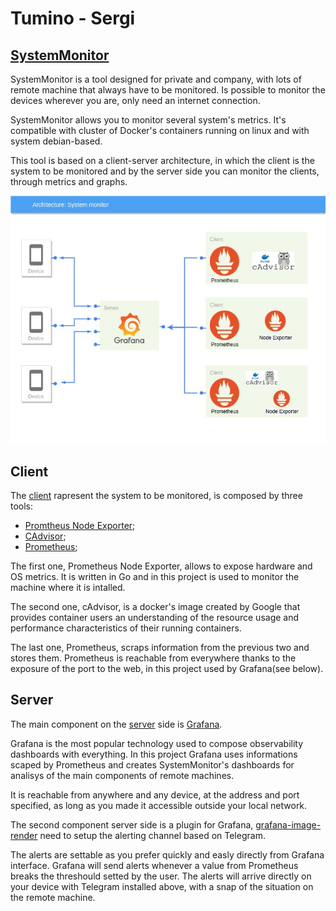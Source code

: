 # Tumino - Sergi

## [SystemMonitor](SystemMonitor)

SystemMonitor is a tool designed for private and company, with lots of remote machine that always have to be monitored. Is possible to monitor the devices wherever you are, only need an internet connection.

SystemMonitor allows you to monitor several system's metrics. It's compatible with cluster of Docker's containers running on linux and with system debian-based.

This tool is based on a client-server architecture, in which the client is the system to be monitored and by the server side you can monitor the clients, through metrics and graphs.

![Architecture](projectImage.jpg)

## Client

The [client](SystemMonitor/Client) rapresent the system to be monitored, is composed by three tools:
- [Promtheus Node Exporter](https://github.com/prometheus/node_exporter);
- [CAdvisor](https://github.com/google/cadvisor);
- [Prometheus](https://prometheus.io/);

The first one, Prometheus Node Exporter, allows to expose hardware and OS metrics. It is written in Go and in this project is used to monitor the machine where it is intalled.

The second one, cAdvisor, is a docker's image created by Google that provides container users an understanding of the resource usage and performance characteristics of their running containers.

The last one, Prometheus, scraps information from the previous two and stores them. Prometheus is reachable from everywhere thanks to the exposure of the port to the web, in this project used by Grafana(see below).  

## Server

The main component on the [server](SystemMonitor/Server) side is [Grafana](https://grafana.com/).

Grafana is the most popular technology used to compose observability dashboards with everything. 
In this project Grafana uses informations scaped by Prometheus and creates SystemMonitor's dashboards for analisys of the main components of remote machines.

It is reachable from anywhere and any device, at the address and port specified, as long as you made it accessible outside your local network. 

The second component server side is a plugin for Grafana, [grafana-image-render](https://grafana.com/grafana/plugins/grafana-image-renderer) need to setup the alerting channel based on Telegram.

The alerts are settable as you prefer quickly and easly directly from Grafana interface. Grafana will send alerts whenever a value from Prometheus breaks the threshould setted by the user. The alerts will arrive directly on your device with Telegram installed above, with a snap of the situation on the remote machine.

